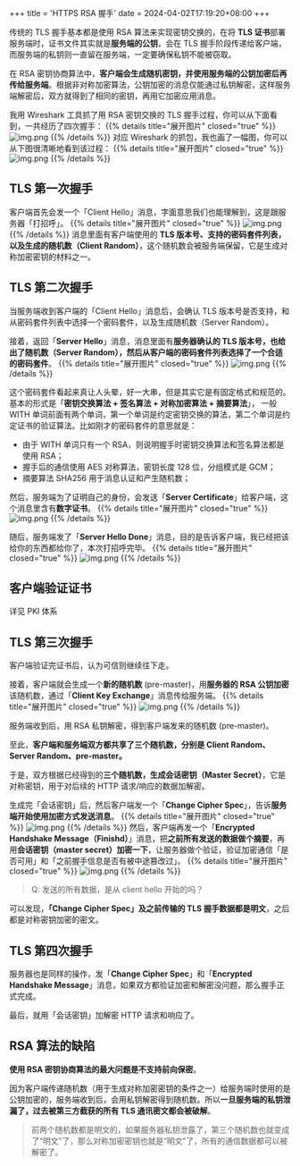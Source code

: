 +++
title = 'HTTPS RSA 握手'
date = 2024-04-02T17:19:20+08:00
+++

传统的 TLS 握手基本都是使用 RSA 算法来实现密钥交换的，在将 **TLS 证书**部署服务端时，证书文件其实就是**服务端的公钥**，会在 TLS 握手阶段传递给客户端，而服务端的私钥则一直留在服务端，一定要确保私钥不能被窃取。

在 RSA 密钥协商算法中，**客户端会生成随机密钥，并使用服务端的公钥加密后再传给服务端**。根据非对称加密算法，公钥加密的消息仅能通过私钥解密，这样服务端解密后，双方就得到了相同的密钥，再用它加密应用消息。

我用 Wireshark 工具抓了用 RSA 密钥交换的 TLS 握手过程，你可以从下面看到，一共经历了四次握手：
{{% details title="展开图片" closed="true" %}}
![img.png](/images/cs/network/HTTPS-RSA-1.png)
{{% /details %}}
对应 Wireshark 的抓包，我也画了一幅图，你可以从下图很清晰地看到该过程：
{{% details title="展开图片" closed="true" %}}
![img.png](/images/cs/network/HTTPS-RSA-2.png)
{{% /details %}}

## TLS 第一次握手
客户端首先会发一个「Client Hello」消息，字面意思我们也能理解到，这是跟服务器「打招呼」。
{{% details title="展开图片" closed="true" %}}
![img.png](/images/cs/network/HTTPS-RSA-3.png)
{{% /details %}}
消息里面有客户端使用的 **TLS 版本号、支持的密码套件列表，以及生成的随机数（Client Random）**，这个随机数会被服务端保留，它是生成对称加密密钥的材料之一。

## TLS 第二次握手
当服务端收到客户端的「Client Hello」消息后，会确认 TLS 版本号是否支持，和从密码套件列表中选择一个密码套件，以及生成随机数（Server Random）。

接着，返回「**Server Hello**」消息，消息里面有**服务器确认的 TLS 版本号，也给出了随机数（Server Random），然后从客户端的密码套件列表选择了一个合适的密码套件**。
{{% details title="展开图片" closed="true" %}}
![img.png](/images/cs/network/HTTPS-RSA-4.png)
{{% /details %}}

这个密码套件看起来真让人头晕，好一大串，但是其实它是有固定格式和规范的。基本的形式是「**密钥交换算法 + 签名算法 + 对称加密算法 + 摘要算法**」， 一般 WITH 单词前面有两个单词，第一个单词是约定密钥交换的算法，第二个单词是约定证书的验证算法。比如刚才的密码套件的意思就是：
+ 由于 WITH 单词只有一个 RSA，则说明握手时密钥交换算法和签名算法都是使用 RSA；
+ 握手后的通信使用 AES 对称算法，密钥长度 128 位，分组模式是 GCM；
+ 摘要算法 SHA256 用于消息认证和产生随机数；

然后，服务端为了证明自己的身份，会发送「**Server Certificate**」给客户端，这个消息里含有**数字证书**。
{{% details title="展开图片" closed="true" %}}
![img.png](/images/cs/network/HTTPS-RSA-5.png)
{{% /details %}}

随后，服务端发了「**Server Hello Done**」消息，目的是告诉客户端，我已经把该给你的东西都给你了，本次打招呼完毕。
{{% details title="展开图片" closed="true" %}}
![img.png](/images/cs/network/HTTPS-RSA-6.png)
{{% /details %}}

## 客户端验证证书
详见 PKI 体系

## TLS 第三次握手
客户端验证完证书后，认为可信则继续往下走。

接着，客户端就会生成一个**新的随机数** (pre-master)，用**服务器的 RSA 公钥加密**该随机数，通过「**Client Key Exchange**」消息传给服务端。
{{% details title="展开图片" closed="true" %}}
![img.png](/images/cs/network/HTTPS-RSA-7.png)
{{% /details %}}

服务端收到后，用 RSA 私钥解密，得到客户端发来的随机数 (pre-master)。

至此，**客户端和服务端双方都共享了三个随机数，分别是 Client Random、Server Random、pre-master。**

于是，双方根据已经得到的**三个随机数，生成会话密钥（Master Secret）**，它是对称密钥，用于对后续的 HTTP 请求/响应的数据加解密。

生成完「会话密钥」后，然后客户端发一个「**Change Cipher Spec**」，告诉**服务端开始使用加密方式发送消息**。
{{% details title="展开图片" closed="true" %}}
![img.png](/images/cs/network/HTTPS-RSA-8.png)
{{% /details %}}
然后，客户端再发一个「**Encrypted Handshake Message（Finishd）**」消息，把**之前所有发送的数据做个摘要**，再用**会话密钥（master secret）加密一下**，让服务器做个验证，验证加密通信「是否可用」和「之前握手信息是否有被中途篡改过」。
{{% details title="展开图片" closed="true" %}}
![img.png](/images/cs/network/HTTPS-RSA-9.png)
{{% /details %}}

> Q: 发送的所有数据，是从 client hello 开始的吗？

可以发现，**「Change Cipher Spec」及之前传输的 TLS 握手数据都是明文**，之后都是对称密钥加密的密文。

## TLS 第四次握手
服务器也是同样的操作，发「**Change Cipher Spec**」和「**Encrypted Handshake Message**」消息，如果双方都验证加密和解密没问题，那么握手正式完成。

最后，就用「会话密钥」加解密 HTTP 请求和响应了。

## RSA 算法的缺陷
**使用 RSA 密钥协商算法的最大问题是不支持前向保密**。

因为客户端传递随机数（用于生成对称加密密钥的条件之一）给服务端时使用的是公钥加密的，服务端收到后，会用私钥解密得到随机数。所以**一旦服务端的私钥泄漏了，过去被第三方截获的所有 TLS 通讯密文都会被破解**。
> 前两个随机数都是明文的，如果服务器私钥泄露了，第三个随机数也就变成了“明文”了，那么对称加密密钥也就是“明文”了，所有的通信数据都可以被解密了。





